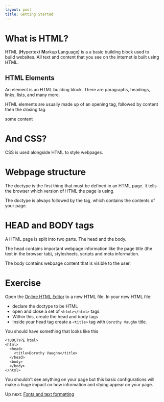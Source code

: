 ```yaml
---
layout: post
title: Getting Started
---
```


# What is HTML?

HTML (**H**ypertext **M**arkup **L**anguage) is a a basic building block used to build websites. All text and content that you see on the internet is built using HTML.

##  HTML Elements

An element is an HTML building block. There are paragraphs, headings, links, lists, and many more.

HTML elements are usually made up of an opening tag, followed by content then the closing tag.

<tagname>some content</tagname>

# And CSS?
CSS is used alongside HTML to style webpages.

# Webpage structure
The doctype is the first thing that must be defined in an HTML page. It tells the browser which version of HTML the page is using.

<!DOCTYPE html>
The doctype is always followed by the <html> tag, which contains the contents of your page.

<!DOCTYPE html>
<html>
</html>

# HEAD and BODY tags
A HTML page is split into two parts. The head and the body.

The head contains important webpage information like the page title (the text in the browser tab), stylesheets, scripts and meta information.

The body contains webpage content that is visible to the user.

# Exercise
Open the [Online HTML Editor](http://htmleditor.tools/) to a new HTML file. In your new HTML file:

* declare the doctype to be HTML
* open and close a set of `<html></html>` tags
* Within this, create the head and body tags
* Inside your head tag create a `<title>` tag with `Dorothy Vaughn` title.

You should have something that looks like this

```
<!DOCTYPE html>
<html>
  <head>
    <title>Dorothy Vaughn</title>
  </head>
  <body>
  </body>
</html>
```

You shouldn't see anything on your page but this basic configurations will make a huge impact on how information and stying appear on your page.

Up next: [Fonts and text formatting](https://saphmb.github.io/iwd-workshop/2016/05/07/fonts-and-text-formatting.html)